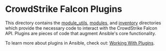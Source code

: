 # CrowdStrike Falcon Plugins

This directory contains the [module_utils](./module_utils/), [modules](./modules/), and [inventory](./inventory/) directories which provide the necessary code to interact with the CrowdStrike Falcon API. Plugins are pieces of code that augment Ansible's core functionality.

To learn more about plugins in Ansible, check out: [Working With Plugins](https://docs.ansible.com/ansible/latest/plugins/plugins.html).
